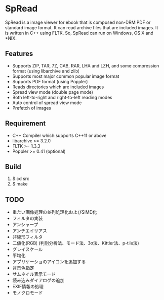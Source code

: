 SpRead
==========

SpRead is a image viewer for ebook that is composed non-DRM PDF or standard image format.
It can read archive files that are included images.
It is written in C++ using FLTK. So, SpRead can run on Windows, OS X and *NIX.

## Features
* Supports ZIP, TAR, 7Z, CAB, RAR, LHA and LZH, and some compression format (using libarchive and zlib)
* Supports most major common popular image format
* Supports PDF format (using Poppler)
* Reads directories which are included images
* Spread view mode (double page mode)
 * Both left-to-right and right-to-left reading modes
 * Auto control of spread view mode
* Prefetch of images

## Requirement
* C++ Compiler which supports C++11 or above
* libarchive >= 3.2.0
* FLTK >= 1.3.3
* Poppler >= 0.41 (optional)

## Build
  1. $ cd src
  1. $ make

## TODO
* 重たい画像処理の並列処理化およびSIMD化
* フィルタの実装
 * アンシャープ
 * アンチエイリアス
 * 非線形フィルタ
 * 二値化(RGB) (判別分析法、モード法、3σ法、Kittler法、p-tile法)
 * グレイスケール
 * 平均化
* アプリケーショのアイコンを追加する
* 背景色指定
* サムネイル表示モード
* 読み込みダイアログの追加
* EXIF情報の処理
* モノクロモード
